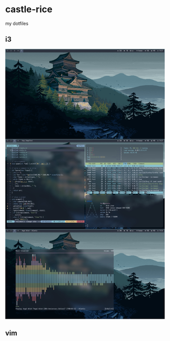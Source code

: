 # castle-rice
my dotfiles

## i3
![alt text](https://github.com/hoomanist/castle-rice/blob/master/out.jpg?raw=true)
## vim
